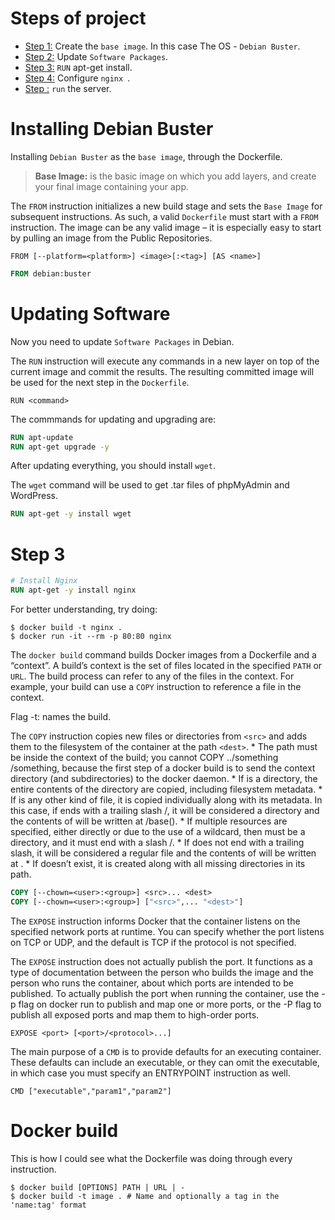 # Steps of project

 * [Step 1:](https://github.com/mlanca-c/ft_server/blob/main/how.md#step-1) Create the ```base image```. In this case The OS - ```Debian Buster```.
 * [Step 2:](https://github.com/mlanca-c/ft_server/blob/main/how.md#step-2) Update ```Software Packages```.
 * [Step 3:](https://github.com/mlanca-c/ft_server/blob/main/how.md#step-3) ```RUN``` apt-get install.
 * [Step 4:](https://github.com/mlanca-c/ft_server/blob/main/how.md#step-4) Configure ```nginx ```.
 * [Step :](https://github.com/mlanca-c/ft_server/blob/main/how.md#step-) ```run``` the server.

# Installing Debian Buster
 
 Installing ```Debian Buster``` as the ```base image```, through the Dockerfile.

 > **Base Image:** is the basic image on which you add layers, and create your final image containing your app.

 The ```FROM``` instruction initializes a new build stage and sets the ```Base Image``` for subsequent instructions. As such, a valid ```Dockerfile``` must start with a ```FROM``` instruction. The image can be any valid image – it is especially easy to start by pulling an image from the Public Repositories.

 ```FROM [--platform=<platform>] <image>[:<tag>] [AS <name>]```

 ```Dockerfile
 FROM debian:buster
 ```

# Updating Software

 Now you need to update ```Software Packages``` in Debian.

 The ```RUN``` instruction will execute any commands in a new layer on top of the current image and commit the results. The resulting committed image will be used for the next step in the ```Dockerfile```.

 ```RUN <command>```

 The commmands for updating and upgrading are:
 ```Dockerfile
 RUN apt-update
 RUN apt-get upgrade -y
 ```
 After updating everything, you should install ```wget```.

 The ```wget``` command will be used to get .tar files of phpMyAdmin and WordPress.
 ```Dockerfile
 RUN apt-get -y install wget
 ```
# 

# Step 3

 ```Dockerfile
 # Install Nginx
 RUN apt-get -y install nginx
 ```

 For better understanding, try doing:
 ```Shell
 $ docker build -t nginx .
 $ docker run -it --rm -p 80:80 nginx
 ```

 The ```docker build``` command builds Docker images from a Dockerfile and a “context”. A build’s context is the set of files located in the specified ```PATH``` or ```URL```.
 The build process can refer to any of the files in the context. 
 For example, your build can use a ````COPY```` instruction to reference a file in the context.

 Flag -t: names the build.



 The ```COPY``` instruction copies new files or directories from ```<src>``` and adds them to the filesystem of the container at the path ```<dest>```.
	* The <src> path must be inside the context of the build; you cannot COPY ../something /something, because the first step of a docker build is to send the context directory (and subdirectories) to the docker daemon.
	* If <src> is a directory, the entire contents of the directory are copied, including filesystem metadata.
	* If <src> is any other kind of file, it is copied individually along with its metadata. In this case, if <dest> ends with a trailing slash /, it will be considered a directory and the contents of <src> will be written at <dest>/base(<src>).
	* If multiple <src> resources are specified, either directly or due to the use of a wildcard, then <dest> must be a directory, and it must end with a slash /.
	* If <dest> does not end with a trailing slash, it will be considered a regular file and the contents of <src> will be written at <dest>.
	* If <dest> doesn’t exist, it is created along with all missing directories in its path.

 ```Dockerfile
 COPY [--chown=<user>:<group>] <src>... <dest>
 COPY [--chown=<user>:<group>] ["<src>",... "<dest>"]
 ```

 The ```EXPOSE``` instruction informs Docker that the container listens on the specified network ports at runtime. You can specify whether the port listens on TCP or UDP, and the default is TCP if the protocol is not specified.

 The ```EXPOSE``` instruction does not actually publish the port. It functions as a type of documentation between the person who builds the image and the person who runs the container, about which ports are intended to be published. To actually publish the port when running the container, use the -p flag on docker run to publish and map one or more ports, or the -P flag to publish all exposed ports and map them to high-order ports.

 ```EXPOSE <port> [<port>/<protocol>...]```


 The main purpose of a ```CMD``` is to provide defaults for an executing container. These defaults can include an executable, or they can omit the executable, in which case you must specify an ENTRYPOINT instruction as well.

 ```CMD ["executable","param1","param2"]```

# Docker build

 This is how I could see what the Dockerfile was doing through every instruction.

 ```Shell
 $ docker build [OPTIONS] PATH | URL | -
 $ docker build -t image . # Name and optionally a tag in the 'name:tag' format
 ```

